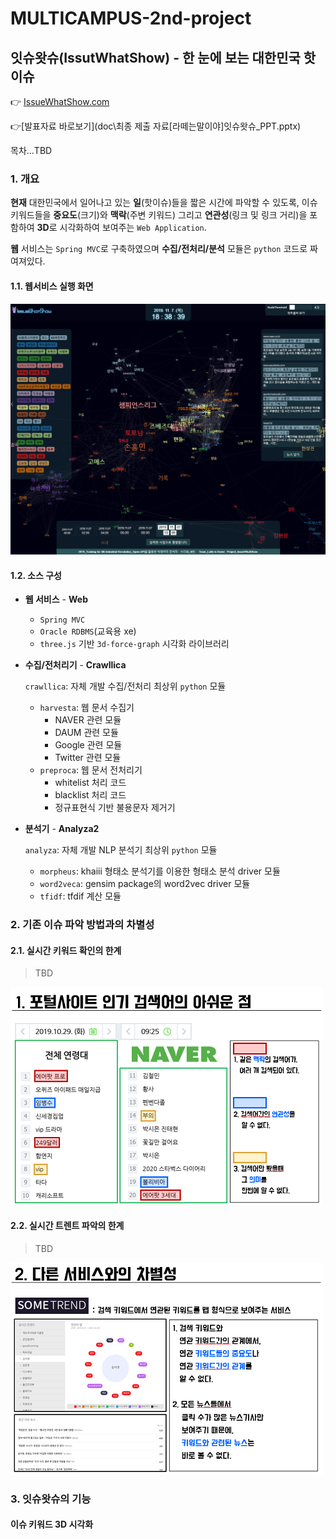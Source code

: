 # MULTICAMPUS-2nd-project

## 잇슈왓슈(IssutWhatShow) - 한 눈에 보는 대한민국 핫이슈

:point_right: [IssueWhatShow.com](http://issuewhatshow.com)

:point_right:[발표자료 바로보기](doc\최종 제출 자료\[라떼는말이야]잇슈왓슈_PPT.pptx)

목차...TBD

### 1. 개요

**현재** 대한민국에서 일어나고 있는 **일**(핫이슈)들을 짧은 시간에 파악할 수 있도록, 이슈 키워드들을 **중요도**(크기)와 **맥락**(주변 키워드) 그리고 **연관성**(링크 및 링크 거리)을 포함하여 **3D**로 시각화하여 보여주는 `Web Application`.

**웹** 서비스는 `Spring MVC`로 구축하였으며 **수집/전처리/분석** 모듈은 `python` 코드로 짜여져있다. 

#### 1.1. 웹서비스 실행 화면

![image-20191107183922771](.assets/image-20191107183922771.png)

#### 1.2. 소스 구성

- **웹 서비스** - **Web**

  - `Spring MVC`
  - `Oracle RDBMS`(교육용 xe)
  - `three.js` 기반 `3d-force-graph` 시각화 라이브러리

- **수집/전처리기** - **Crawllica**

  `crawllica`: 자체 개발 수집/전처리 최상위 `python` 모듈

  - `harvesta`: 웹 문서 수집기
    - NAVER 관련 모듈
    - DAUM 관련 모듈
    - Google 관련 모듈
    - Twitter 관련 모듈
  - `preproca`: 웹 문서 전처리기
    - whitelist 처리 코드
    - blacklist 처리 코드
    - 정규표현식 기반 불용문자 제거기

- **분석기** - **Analyza2**

  `analyza`: 자체 개발 NLP 분석기 최상위 `python` 모듈

  - `morpheus`: khaiii 형태소 분석기를 이용한 형태소 분석 driver  모듈
  - `word2veca`: gensim package의 word2vec driver 모듈
  - `tfidf`: tfdif 계산 모듈

### 2. 기존 이슈 파악 방법과의 차별성

#### 2.1. 실시간 키워드 확인의 한계

> TBD

![image-20191107190054310](.assets/image-20191107190054310.png)

#### 2.2. 실시간 트렌트 파악의 한계

> TBD

![image-20191107190156052](.assets/image-20191107190156052.png)

### 3. 잇슈왓슈의 기능

#### 이슈 키워드 3D 시각화

